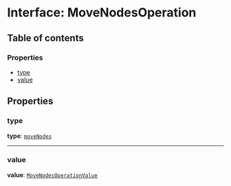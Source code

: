 # Interface: MoveNodesOperation

## Table of contents

### Properties

* [type](/auto-docs/editor/interfaces/MoveNodesOperation.md#type)
* [value](/auto-docs/editor/interfaces/MoveNodesOperation.md#value)

## Properties

### type

**type**: [`moveNodes`](/auto-docs/editor/enums/OperationType.md#movenodes)

***

### value

**value**: [`MoveNodesOperationValue`](/auto-docs/editor/interfaces/MoveNodesOperationValue.md)
